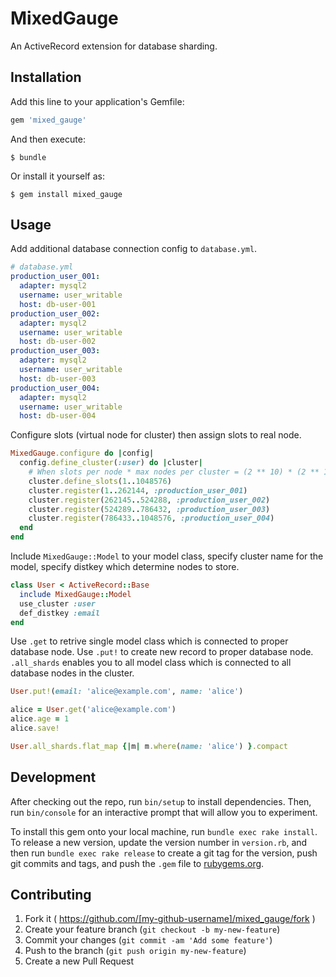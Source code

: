 # MixedGauge
An ActiveRecord extension for database sharding.

## Installation

Add this line to your application's Gemfile:

```ruby
gem 'mixed_gauge'
```

And then execute:

    $ bundle

Or install it yourself as:

    $ gem install mixed_gauge

## Usage

Add additional database connection config to `database.yml`.

```yaml
# database.yml
production_user_001:
  adapter: mysql2
  username: user_writable
  host: db-user-001
production_user_002:
  adapter: mysql2
  username: user_writable
  host: db-user-002
production_user_003:
  adapter: mysql2
  username: user_writable
  host: db-user-003
production_user_004:
  adapter: mysql2
  username: user_writable
  host: db-user-004
```

Configure slots (virtual node for cluster) then assign slots to real node.

```ruby
MixedGauge.configure do |config|
  config.define_cluster(:user) do |cluster|
    # When slots per node * max nodes per cluster = (2 ** 10) * (2 ** 10)
    cluster.define_slots(1..1048576)
    cluster.register(1..262144, :production_user_001)
    cluster.register(262145..524288, :production_user_002)
    cluster.register(524289..786432, :production_user_003)
    cluster.register(786433..1048576, :production_user_004)
  end
end
```

Include `MixedGauge::Model` to your model class, specify cluster name for the
model, specify distkey which determine nodes to store.

```ruby
class User < ActiveRecord::Base
  include MixedGauge::Model
  use_cluster :user
  def_distkey :email
end
```

Use `.get` to retrive single model class which is connected to proper
database node. Use `.put!` to create new record to proper database node.
`.all_shards` enables you to all model class which is connected to all
database nodes in the cluster.

```ruby
User.put!(email: 'alice@example.com', name: 'alice')

alice = User.get('alice@example.com')
alice.age = 1
alice.save!

User.all_shards.flat_map {|m| m.where(name: 'alice') }.compact
```

## Development

After checking out the repo, run `bin/setup` to install dependencies. Then, run `bin/console` for an interactive prompt that will allow you to experiment.

To install this gem onto your local machine, run `bundle exec rake install`. To release a new version, update the version number in `version.rb`, and then run `bundle exec rake release` to create a git tag for the version, push git commits and tags, and push the `.gem` file to [rubygems.org](https://rubygems.org).

## Contributing

1. Fork it ( https://github.com/[my-github-username]/mixed_gauge/fork )
2. Create your feature branch (`git checkout -b my-new-feature`)
3. Commit your changes (`git commit -am 'Add some feature'`)
4. Push to the branch (`git push origin my-new-feature`)
5. Create a new Pull Request
